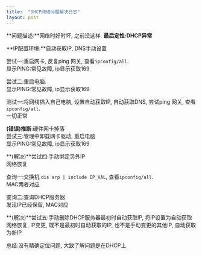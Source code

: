 ```yaml
---
title:  "DHCP网络问题解决日志"
layout: post
---
```



**问题描述:**网络时好时坏, 之前没这样. **最后定性:DHCP异常**

**IP配置环境:**自动获取IP, DNS手动设置


尝试一:重启网卡, 反复ping 网关, 查看`ipconfig/all`.  
显示PING:常见故障, ip显示获取169


尝试二:重启电脑.  
显示PING:常见故障, ip显示获取169

测试一:将网线插入自己电脑, 设置自动获取IP, 自动获取DNS, 尝试ping 网关, 查看`ipconfig/all`.  
一切正常

**(错误)推断**:硬件网卡掉落  
尝试三:管理中卸载网卡驱动, 重启电脑  
显示PING:常见故障, ip显示获取169

**(解决)**尝试四:手动绑定另外IP  
网络恢复

查询一:交换机 `dis arp | include IP_VAL`, 查看`ipconfig/all`.  
MAC两者对应

查询二:查询DHCP服务器  
发现IP已经保留, MAC对应

**(解决)**尝试五:手动删除DHCP服务器最初时自动获取IP, 将IP设置为自动获取  
网络恢复, IP变更, 既不是最初时自动获取的IP, 也不是手动变更的其他IP, 自动获取为新IP

总结:没有精确定位问题, 大致了解问题是在DHCP上
